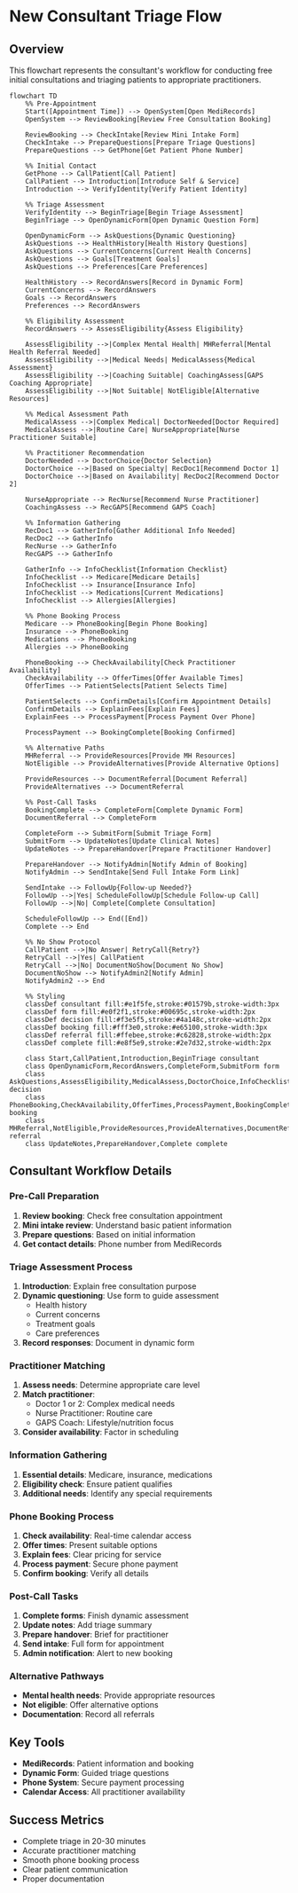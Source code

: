 # New Consultant Triage Flow

## Overview
This flowchart represents the consultant's workflow for conducting free initial consultations and triaging patients to appropriate practitioners.

```mermaid
flowchart TD
    %% Pre-Appointment
    Start([Appointment Time]) --> OpenSystem[Open MediRecords]
    OpenSystem --> ReviewBooking[Review Free Consultation Booking]
    
    ReviewBooking --> CheckIntake[Review Mini Intake Form]
    CheckIntake --> PrepareQuestions[Prepare Triage Questions]
    PrepareQuestions --> GetPhone[Get Patient Phone Number]
    
    %% Initial Contact
    GetPhone --> CallPatient[Call Patient]
    CallPatient --> Introduction[Introduce Self & Service]
    Introduction --> VerifyIdentity[Verify Patient Identity]
    
    %% Triage Assessment
    VerifyIdentity --> BeginTriage[Begin Triage Assessment]
    BeginTriage --> OpenDynamicForm[Open Dynamic Question Form]
    
    OpenDynamicForm --> AskQuestions{Dynamic Questioning}
    AskQuestions --> HealthHistory[Health History Questions]
    AskQuestions --> CurrentConcerns[Current Health Concerns]
    AskQuestions --> Goals[Treatment Goals]
    AskQuestions --> Preferences[Care Preferences]
    
    HealthHistory --> RecordAnswers[Record in Dynamic Form]
    CurrentConcerns --> RecordAnswers
    Goals --> RecordAnswers
    Preferences --> RecordAnswers
    
    %% Eligibility Assessment
    RecordAnswers --> AssessEligibility{Assess Eligibility}
    
    AssessEligibility -->|Complex Mental Health| MHReferral[Mental Health Referral Needed]
    AssessEligibility -->|Medical Needs| MedicalAssess{Medical Assessment}
    AssessEligibility -->|Coaching Suitable| CoachingAssess[GAPS Coaching Appropriate]
    AssessEligibility -->|Not Suitable| NotEligible[Alternative Resources]
    
    %% Medical Assessment Path
    MedicalAssess -->|Complex Medical| DoctorNeeded[Doctor Required]
    MedicalAssess -->|Routine Care| NurseAppropriate[Nurse Practitioner Suitable]
    
    %% Practitioner Recommendation
    DoctorNeeded --> DoctorChoice{Doctor Selection}
    DoctorChoice -->|Based on Specialty| RecDoc1[Recommend Doctor 1]
    DoctorChoice -->|Based on Availability| RecDoc2[Recommend Doctor 2]
    
    NurseAppropriate --> RecNurse[Recommend Nurse Practitioner]
    CoachingAssess --> RecGAPS[Recommend GAPS Coach]
    
    %% Information Gathering
    RecDoc1 --> GatherInfo[Gather Additional Info Needed]
    RecDoc2 --> GatherInfo
    RecNurse --> GatherInfo
    RecGAPS --> GatherInfo
    
    GatherInfo --> InfoChecklist{Information Checklist}
    InfoChecklist --> Medicare[Medicare Details]
    InfoChecklist --> Insurance[Insurance Info]
    InfoChecklist --> Medications[Current Medications]
    InfoChecklist --> Allergies[Allergies]
    
    %% Phone Booking Process
    Medicare --> PhoneBooking[Begin Phone Booking]
    Insurance --> PhoneBooking
    Medications --> PhoneBooking
    Allergies --> PhoneBooking
    
    PhoneBooking --> CheckAvailability[Check Practitioner Availability]
    CheckAvailability --> OfferTimes[Offer Available Times]
    OfferTimes --> PatientSelects[Patient Selects Time]
    
    PatientSelects --> ConfirmDetails[Confirm Appointment Details]
    ConfirmDetails --> ExplainFees[Explain Fees]
    ExplainFees --> ProcessPayment[Process Payment Over Phone]
    
    ProcessPayment --> BookingComplete[Booking Confirmed]
    
    %% Alternative Paths
    MHReferral --> ProvideResources[Provide MH Resources]
    NotEligible --> ProvideAlternatives[Provide Alternative Options]
    
    ProvideResources --> DocumentReferral[Document Referral]
    ProvideAlternatives --> DocumentReferral
    
    %% Post-Call Tasks
    BookingComplete --> CompleteForm[Complete Dynamic Form]
    DocumentReferral --> CompleteForm
    
    CompleteForm --> SubmitForm[Submit Triage Form]
    SubmitForm --> UpdateNotes[Update Clinical Notes]
    UpdateNotes --> PrepareHandover[Prepare Practitioner Handover]
    
    PrepareHandover --> NotifyAdmin[Notify Admin of Booking]
    NotifyAdmin --> SendIntake[Send Full Intake Form Link]
    
    SendIntake --> FollowUp{Follow-up Needed?}
    FollowUp -->|Yes| ScheduleFollowUp[Schedule Follow-up Call]
    FollowUp -->|No| Complete[Complete Consultation]
    
    ScheduleFollowUp --> End([End])
    Complete --> End
    
    %% No Show Protocol
    CallPatient -->|No Answer| RetryCall{Retry?}
    RetryCall -->|Yes| CallPatient
    RetryCall -->|No| DocumentNoShow[Document No Show]
    DocumentNoShow --> NotifyAdmin2[Notify Admin]
    NotifyAdmin2 --> End
    
    %% Styling
    classDef consultant fill:#e1f5fe,stroke:#01579b,stroke-width:3px
    classDef form fill:#e0f2f1,stroke:#00695c,stroke-width:2px
    classDef decision fill:#f3e5f5,stroke:#4a148c,stroke-width:2px
    classDef booking fill:#fff3e0,stroke:#e65100,stroke-width:3px
    classDef referral fill:#ffebee,stroke:#c62828,stroke-width:2px
    classDef complete fill:#e8f5e9,stroke:#2e7d32,stroke-width:2px
    
    class Start,CallPatient,Introduction,BeginTriage consultant
    class OpenDynamicForm,RecordAnswers,CompleteForm,SubmitForm form
    class AskQuestions,AssessEligibility,MedicalAssess,DoctorChoice,InfoChecklist,FollowUp decision
    class PhoneBooking,CheckAvailability,OfferTimes,ProcessPayment,BookingComplete booking
    class MHReferral,NotEligible,ProvideResources,ProvideAlternatives,DocumentReferral referral
    class UpdateNotes,PrepareHandover,Complete complete
```

## Consultant Workflow Details

### Pre-Call Preparation
1. **Review booking**: Check free consultation appointment
2. **Mini intake review**: Understand basic patient information
3. **Prepare questions**: Based on initial information
4. **Get contact details**: Phone number from MediRecords

### Triage Assessment Process
1. **Introduction**: Explain free consultation purpose
2. **Dynamic questioning**: Use form to guide assessment
   - Health history
   - Current concerns
   - Treatment goals
   - Care preferences
3. **Record responses**: Document in dynamic form

### Practitioner Matching
1. **Assess needs**: Determine appropriate care level
2. **Match practitioner**:
   - Doctor 1 or 2: Complex medical needs
   - Nurse Practitioner: Routine care
   - GAPS Coach: Lifestyle/nutrition focus
3. **Consider availability**: Factor in scheduling

### Information Gathering
1. **Essential details**: Medicare, insurance, medications
2. **Eligibility check**: Ensure patient qualifies
3. **Additional needs**: Identify any special requirements

### Phone Booking Process
1. **Check availability**: Real-time calendar access
2. **Offer times**: Present suitable options
3. **Explain fees**: Clear pricing for service
4. **Process payment**: Secure phone payment
5. **Confirm booking**: Verify all details

### Post-Call Tasks
1. **Complete forms**: Finish dynamic assessment
2. **Update notes**: Add triage summary
3. **Prepare handover**: Brief for practitioner
4. **Send intake**: Full form for appointment
5. **Admin notification**: Alert to new booking

### Alternative Pathways
- **Mental health needs**: Provide appropriate resources
- **Not eligible**: Offer alternative options
- **Documentation**: Record all referrals

## Key Tools
- **MediRecords**: Patient information and booking
- **Dynamic Form**: Guided triage questions
- **Phone System**: Secure payment processing
- **Calendar Access**: All practitioner availability

## Success Metrics
- Complete triage in 20-30 minutes
- Accurate practitioner matching
- Smooth phone booking process
- Clear patient communication
- Proper documentation